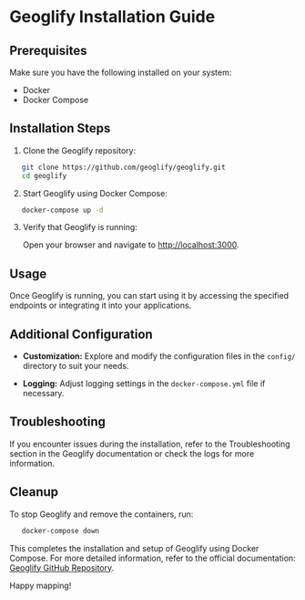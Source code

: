 # Geoglify Installation Guide

## Prerequisites

Make sure you have the following installed on your system:

- Docker
- Docker Compose

## Installation Steps

1. Clone the Geoglify repository:

```bash
   git clone https://github.com/geoglify/geoglify.git
   cd geoglify
```

2. Start Geoglify using Docker Compose:

```bash
   docker-compose up -d
```

3. Verify that Geoglify is running:

   Open your browser and navigate to [http://localhost:3000](http://localhost:3000).

## Usage

Once Geoglify is running, you can start using it by accessing the specified endpoints or integrating it into your applications.

## Additional Configuration

- **Customization:** Explore and modify the configuration files in the `config/` directory to suit your needs.

- **Logging:** Adjust logging settings in the `docker-compose.yml` file if necessary.

## Troubleshooting

If you encounter issues during the installation, refer to the Troubleshooting section in the Geoglify documentation or check the logs for more information.

## Cleanup

To stop Geoglify and remove the containers, run:

```bash
   docker-compose down
```

This completes the installation and setup of Geoglify using Docker Compose. For more detailed information, refer to the official documentation: [Geoglify GitHub Repository](https://github.com/geoglify/geoglify).

Happy mapping!